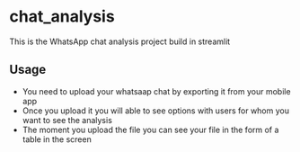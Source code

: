 # chat_analysis
This is the WhatsApp chat analysis project build in streamlit
## Usage
- You need to upload your whatsaap chat by exporting it from your mobile app
- Once you upload it you will able to see options with users for whom you want to see the analysis
- The moment you upload the file you can see your file in the form of a table in the screen 

